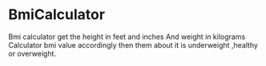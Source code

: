 # BmiCalculator
Bmi calculator get the height in feet and inches And weight in kilograms
Calculator bmi value accordingly then them about it is underweight ,healthy or overweight.
